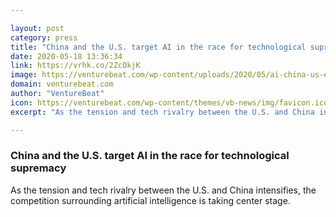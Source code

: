 ```yaml
---

layout: post
category: press
title: "China and the U.S. target AI in the race for technological supremacy"
date: 2020-05-18 13:36:34
link: https://vrhk.co/2ZcOkjK
image: https://venturebeat.com/wp-content/uploads/2020/05/ai-china-us-e1589545376161.jpeg?w=1200&strip=all
domain: venturebeat.com
author: "VentureBeat"
icon: https://venturebeat.com/wp-content/themes/vb-news/img/favicon.ico
excerpt: "As the tension and tech rivalry between the U.S. and China intensifies, the competition surrounding artificial intelligence is taking center stage."

---
```


### China and the U.S. target AI in the race for technological supremacy

As the tension and tech rivalry between the U.S. and China intensifies, the competition surrounding artificial intelligence is taking center stage.
